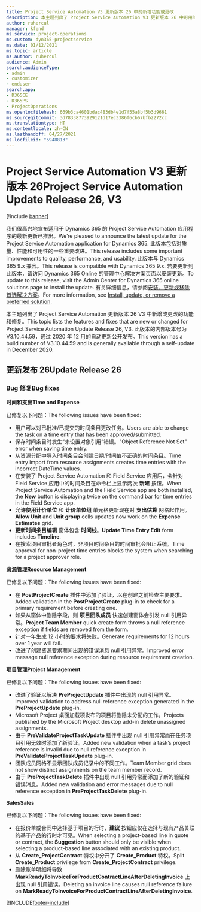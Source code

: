 ```yaml
---
title: Project Service Automation V3 更新版本 26 中的新增功能或更改
description: 本主题列出了 Project Service Automation V3 更新版本 26 中可用的功能和修复。
author: ruhercul
manager: kfend
ms.service: project-operations
ms.custom: dyn365-projectservice
ms.date: 01/12/2021
ms.topic: article
ms.author: ruhercul
audience: Admin
search.audienceType:
- admin
- customizer
- enduser
search.app:
- D365CE
- D365PS
- ProjectOperations
ms.openlocfilehash: 669b3ca4601bdac483db4e1d7f55a8bf5b3d9661
ms.sourcegitcommit: 3d78338773929121d17ec3386f6cb67bfb2272cc
ms.translationtype: HT
ms.contentlocale: zh-CN
ms.lasthandoff: 04/27/2021
ms.locfileid: "5948813"
---
```

# <a name="project-service-automation-update-release-26-v3"></a><span data-ttu-id="3d260-103">Project Service Automation V3 更新版本 26</span><span class="sxs-lookup"><span data-stu-id="3d260-103">Project Service Automation Update Release 26, V3</span></span>

[!include [banner](../includes/psa-now-project-operations.md)]

<span data-ttu-id="3d260-104">我们很高兴地宣布适用于 Dynamics 365 的 Project Service Automation 应用程序的最新更新已推出。</span><span class="sxs-lookup"><span data-stu-id="3d260-104">We’re pleased to announce the latest update for the Project Service Automation application for Dynamics 365.</span></span> <span data-ttu-id="3d260-105">此版本包括对质量、性能和可用性的一些重要改进。</span><span class="sxs-lookup"><span data-stu-id="3d260-105">This release includes some important improvements to quality, performance, and usability.</span></span> <span data-ttu-id="3d260-106">此版本与 Dynamics 365 9.x 兼容。</span><span class="sxs-lookup"><span data-stu-id="3d260-106">This release is compatible with Dynamics 365 9.x.</span></span> <span data-ttu-id="3d260-107">若要更新到此版本，请访问 Dynamics 365 Online 的管理中心解决方案页面以安装更新。</span><span class="sxs-lookup"><span data-stu-id="3d260-107">To update to this release, visit the Admin Center for Dynamics 365 online solutions page to install the update.</span></span> <span data-ttu-id="3d260-108">有关详细信息，请参阅[安装、更新或移除首选解决方案](/power-platform/admin/install-remove-preferred-solution)。</span><span class="sxs-lookup"><span data-stu-id="3d260-108">For more information, see [Install, update, or remove a preferred solution](/power-platform/admin/install-remove-preferred-solution).</span></span>

<span data-ttu-id="3d260-109">本主题列出了 Project Service Automation 更新版本 26 V3 中新增或更改的功能和修复。</span><span class="sxs-lookup"><span data-stu-id="3d260-109">This topic lists the features and fixes that are new or changed for Project Service Automation Update Release 26, V3.</span></span> <span data-ttu-id="3d260-110">此版本的内部版本号为 V3.10.44.59，通过 2020 年 12 月的自动更新公开发布。</span><span class="sxs-lookup"><span data-stu-id="3d260-110">This version has a build number of V3.10.44.59 and is generally available through a self-update in December 2020.</span></span>

## <a name="update-release-26"></a><span data-ttu-id="3d260-111">更新发布 26</span><span class="sxs-lookup"><span data-stu-id="3d260-111">Update Release 26</span></span>

### <a name="bug-fixes"></a><span data-ttu-id="3d260-112">Bug 修复</span><span class="sxs-lookup"><span data-stu-id="3d260-112">Bug fixes</span></span>

<span data-ttu-id="3d260-113">**时间和支出**</span><span class="sxs-lookup"><span data-stu-id="3d260-113">**Time and Expense**</span></span>

<span data-ttu-id="3d260-114">已修复以下问题：</span><span class="sxs-lookup"><span data-stu-id="3d260-114">The following issues have been fixed:</span></span>

- <span data-ttu-id="3d260-115">用户可以对已批准/已提交的时间条目更改任务。</span><span class="sxs-lookup"><span data-stu-id="3d260-115">Users are able to change the task on a time entry that has been approved/submitted.</span></span>
- <span data-ttu-id="3d260-116">保存时间条目时发生“未设置对象引用”错误。</span><span class="sxs-lookup"><span data-stu-id="3d260-116">"Object Reference Not Set" error when saving time entry.</span></span>
- <span data-ttu-id="3d260-117">从资源分配中导入时间条目会创建日期/时间值不正确的时间条目。</span><span class="sxs-lookup"><span data-stu-id="3d260-117">Time entry import from resource assignments creates time entries with the incorrect DateTime values.</span></span>
- <span data-ttu-id="3d260-118">在安装了 Project Service Automation 和 Field Service 应用后，会针对 Field Service 应用中的时间条目在命令栏上显示两次 **新建** 按钮。</span><span class="sxs-lookup"><span data-stu-id="3d260-118">When Project Service Automation and the Field Service app are both installed, the **New** button is displaying twice on the command bar for time entries in the Field Service app.</span></span>
- <span data-ttu-id="3d260-119">**允许使用计价单位** 和 **计价单位组** 单元格更新现在对 **支出估算** 网格起作用。</span><span class="sxs-lookup"><span data-stu-id="3d260-119">**Allow Unit** and **Unit group** cells updates now work on the **Expense Estimates** grid.</span></span>
- <span data-ttu-id="3d260-120">**更新时间条目编辑** 窗体包含 **时间线**。</span><span class="sxs-lookup"><span data-stu-id="3d260-120">**Update Time Entry Edit** form includes **Timeline**.</span></span>
- <span data-ttu-id="3d260-121">在搜索项目审批者角色时，非项目时间条目的时间审批会阻止系统。</span><span class="sxs-lookup"><span data-stu-id="3d260-121">Time approval for non-project time entries blocks the system when searching for a project approver role.</span></span>

<span data-ttu-id="3d260-122">**资源管理**</span><span class="sxs-lookup"><span data-stu-id="3d260-122">**Resource Management**</span></span>

<span data-ttu-id="3d260-123">已修复以下问题：</span><span class="sxs-lookup"><span data-stu-id="3d260-123">The following issues have been fixed:</span></span>

- <span data-ttu-id="3d260-124">在 **PostProjectCreate** 插件中添加了验证，以在创建之前检查主要要求。</span><span class="sxs-lookup"><span data-stu-id="3d260-124">Added validation in the **PostProjectCreate** plug-in to check for a primary requirement before creating one.</span></span>
- <span data-ttu-id="3d260-125">如果从窗体中删除字段，则 **项目团队成员** 快速创建窗体会引发 null 引用异常。</span><span class="sxs-lookup"><span data-stu-id="3d260-125">**Project Team Member** quick create form throws a null reference exception if fields are removed from the form.</span></span>
- <span data-ttu-id="3d260-126">针对一年生成 12 小时的要求将失败。</span><span class="sxs-lookup"><span data-stu-id="3d260-126">Generate requirements for 12 hours over 1 year will fail.</span></span>
- <span data-ttu-id="3d260-127">改进了创建资源要求期间出现的错误消息 null 引用异常。</span><span class="sxs-lookup"><span data-stu-id="3d260-127">Improved error message null reference exception during resource requirement creation.</span></span>

<span data-ttu-id="3d260-128">**项目管理**</span><span class="sxs-lookup"><span data-stu-id="3d260-128">**Project Management**</span></span>

<span data-ttu-id="3d260-129">已修复以下问题：</span><span class="sxs-lookup"><span data-stu-id="3d260-129">The following issues have been fixed:</span></span>

- <span data-ttu-id="3d260-130">改进了验证以解决 **PreProjectUpdate** 插件中出现的 null 引用异常。</span><span class="sxs-lookup"><span data-stu-id="3d260-130">Improved validation to address null reference exception generated in the **PreProjectUpdate** plug-in.</span></span>
- <span data-ttu-id="3d260-131">Microsoft Project 桌面加载项发布的项目将删除未分配的工作。</span><span class="sxs-lookup"><span data-stu-id="3d260-131">Projects published by the Microsoft Project desktop add-in delete unassigned assignments.</span></span>
- <span data-ttu-id="3d260-132">由于 **PreValidateProjectTaskUpdate** 插件中出现 null 引用异常而在任务项目引用无效时添加了新验证。</span><span class="sxs-lookup"><span data-stu-id="3d260-132">Added new validation when a task’s project reference is invalid due to null reference exception in **PreValidateProjectTaskUpdate** plug-in.</span></span>
- <span data-ttu-id="3d260-133">团队成员网格不显示团队成员记录中的不同工作。</span><span class="sxs-lookup"><span data-stu-id="3d260-133">Team Member grid does not show distinct assignments on the team member record.</span></span>
- <span data-ttu-id="3d260-134">由于 **PreProjectTaskDelete** 插件中出现 null 引用异常而添加了新的验证和错误消息。</span><span class="sxs-lookup"><span data-stu-id="3d260-134">Added new validation and error messages due to null reference exception in **PreProjectTaskDelete** plug-in.</span></span>

<span data-ttu-id="3d260-135">**Sales**</span><span class="sxs-lookup"><span data-stu-id="3d260-135">**Sales**</span></span>

<span data-ttu-id="3d260-136">已修复以下问题：</span><span class="sxs-lookup"><span data-stu-id="3d260-136">The following issues have been fixed:</span></span>

- <span data-ttu-id="3d260-137">在报价单或合同中选择基于项目的行时，**建议** 按钮应仅在选择与现有产品关联的基于产品的行时才可见。</span><span class="sxs-lookup"><span data-stu-id="3d260-137">When selecting a project-based line in quote or contract, the **Suggestion** button should only be visible when selecting a product-based line associated with an existing product.</span></span>
- <span data-ttu-id="3d260-138">从 **Create_ProjectContract** 特权中分开了 **Create_Product** 特权。</span><span class="sxs-lookup"><span data-stu-id="3d260-138">Split **Create_Product** privilege from **Create_ProjectContract** privilege.</span></span>
- <span data-ttu-id="3d260-139">删除账单明细将导致 **MarkReadyToInvoiceForProductContractLineAfterDeletingInvoice** 上出现 null 引用错误。</span><span class="sxs-lookup"><span data-stu-id="3d260-139">Deleting an invoice line causes null reference failure on **MarkReadyToInvoiceForProductContractLineAfterDeletingInvoice**.</span></span>


[!INCLUDE[footer-include](../includes/footer-banner.md)]